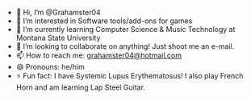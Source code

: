 - 👋 Hi, I’m @Grahamster04
- 👀 I’m interested in Software tools/add-ons for games
- 🌱 I’m currently learning Computer Science & Music Technology at Montana State University
- 💞️ I’m looking to collaborate on anything! Just shoot me an e-mail.
- 📫 How to reach me: grahamster04@hotmail.com
- 😄 Pronouns: he/him
- ⚡ Fun fact: I have Systemic Lupus Erythematosus! I also play French Horn and am learning Lap Steel Guitar.

<!---
Grahamster04/Grahamster04 is a ✨ special ✨ repository because its `README.md` (this file) appears on your GitHub profile.
You can click the Preview link to take a look at your changes.
--->
